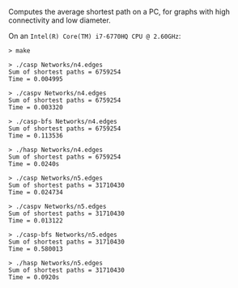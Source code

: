 Computes the average shortest path on a PC, for graphs with high
connectivity and low diameter.

On an `Intel(R) Core(TM) i7-6770HQ CPU @ 2.60GHz`:

```
> make

> ./casp Networks/n4.edges
Sum of shortest paths = 6759254
Time = 0.004995

> ./caspv Networks/n4.edges
Sum of shortest paths = 6759254
Time = 0.003320

> ./casp-bfs Networks/n4.edges
Sum of shortest paths = 6759254
Time = 0.113536

> ./hasp Networks/n4.edges
Sum of shortest paths = 6759254
Time = 0.0240s

> ./casp Networks/n5.edges
Sum of shortest paths = 31710430
Time = 0.024734

> ./caspv Networks/n5.edges
Sum of shortest paths = 31710430
Time = 0.013122

> ./casp-bfs Networks/n5.edges
Sum of shortest paths = 31710430
Time = 0.580013

> ./hasp Networks/n5.edges
Sum of shortest paths = 31710430
Time = 0.0920s
```
